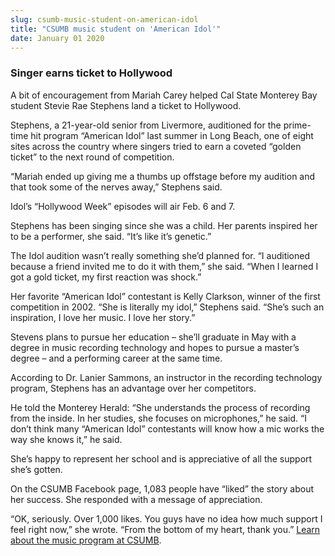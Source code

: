 ```yaml
---
slug: csumb-music-student-on-american-idol
title: "CSUMB music student on 'American Idol'"
date: January 01 2020
---
```


<h3>Singer earns ticket to Hollywood</h3><p>A bit of encouragement from Mariah Carey helped Cal State Monterey Bay student Stevie Rae Stephens land a ticket to Hollywood.
</p><p>Stephens, a 21-year-old senior from Livermore, auditioned for the prime-time hit program “American Idol” last summer in Long Beach, one of eight sites across the country where singers tried to earn a coveted “golden ticket” to the next round of competition.
</p><p>“Mariah ended up giving me a thumbs up offstage before my audition and that took some of the nerves away,” Stephens said.
</p><p>Idol’s “Hollywood Week” episodes will air Feb. 6 and 7.
</p><p>Stephens has been singing since she was a child. Her parents inspired her to be a performer, she said. “It’s like it’s genetic.”
</p><p>The Idol audition wasn’t really something she’d planned for. “I auditioned because a friend invited me to do it with them,” she said. “When I learned I got a gold ticket, my first reaction was shock.”
</p><p>Her favorite “American Idol” contestant is Kelly Clarkson, winner of the first competition in 2002. “She is literally my idol,” Stephens said. “She’s such an inspiration, I love her music. I love her story.”
</p><p>Stevens plans to pursue her education – she’ll graduate in May with a degree in music recording technology and hopes to pursue a master’s degree – and a performing career at the same time.
</p><p>According to Dr. Lanier Sammons, an instructor in the recording technology program, Stephens has an advantage over her competitors.
</p><p>He told the Monterey Herald: “She understands the process of recording from the inside. In her studies, she focuses on microphones,” he said. “I don’t think many “American Idol” contestants will know how a mic works the way she knows it,” he said.
</p><p>She’s happy to represent her school and is appreciative of all the support she’s gotten.
</p><p>On the CSUMB Facebook page, 1,083 people have “liked” the story about her success. She responded with a message of appreciation.
</p><p>“OK, seriously. Over 1,000 likes. You guys have no idea how much support I feel right now,” she wrote. “From the bottom of my heart, thank you.” <a href="http://csumb.edu/music">Learn about the music program at CSUMB</a>.
</p>
